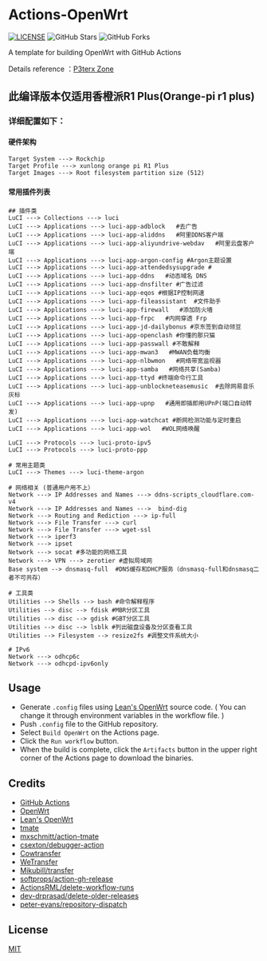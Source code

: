 # Actions-OpenWrt

[![LICENSE](https://img.shields.io/github/license/mashape/apistatus.svg?style=flat-square&label=LICENSE)](https://github.com/P3TERX/Actions-OpenWrt/blob/master/LICENSE)
![GitHub Stars](https://img.shields.io/github/stars/P3TERX/Actions-OpenWrt.svg?style=flat-square&label=Stars&logo=github)
![GitHub Forks](https://img.shields.io/github/forks/P3TERX/Actions-OpenWrt.svg?style=flat-square&label=Forks&logo=github)

A template for building OpenWrt with GitHub Actions

Details reference ：[P3terx Zone](https://p3terx.com/archives/build-openwrt-with-github-actions.html)


## 此编译版本仅适用香橙派R1 Plus(Orange-pi r1 plus) 

### 详细配置如下：

#### 硬件架构

```shell
Target System ---> Rockchip
Target Profile ---> xunlong orange pi R1 Plus
Target Images ---> Root filesystem partition size (512)
```

#### 常用插件列表

```shell
## 插件类
LuCI ---> Collections ---> luci
LuCI ---> Applications ---> luci-app-adblock   #去广告
LuCI ---> Applications ---> luci-app-aliddns   #阿里DDNS客户端
LuCI ---> Applications ---> luci-app-aliyundrive-webdav   #阿里云盘客户端
LuCI ---> Applications ---> luci-app-argon-config #Argon主题设置
LuCI ---> Applications ---> luci-app-attendedsysupgrade #
LuCI ---> Applications ---> luci-app-ddns   #动态域名 DNS
LuCI ---> Applications ---> luci-app-dnsfilter #广告过滤
LuCI ---> Applications ---> luci-app-eqos #根据IP控制网速
LuCI ---> Applications ---> luci-app-fileassistant  #文件助手
LuCI ---> Applications ---> luci-app-firewall   #添加防火墙
LuCI ---> Applications ---> luci-app-frpc   #内网穿透 Frp
LuCI ---> Applications ---> luci-app-jd-dailybonus #京东签到自动领豆
LuCI ---> Applications ---> luci-app-openclash #你懂的那只猫
LuCI ---> Applications ---> luci-app-passwall #不敢解释
LuCI ---> Applications ---> luci-app-mwan3   #MWAN负载均衡
LuCI ---> Applications ---> luci-app-nlbwmon   #网络带宽监视器
LuCI ---> Applications ---> luci-app-samba   #网络共享(Samba)
LuCI ---> Applications ---> luci-app-ttyd #终端命令行工具
LuCI ---> Applications ---> luci-app-unblockneteasemusic  #去除网易音乐灰标
LuCI ---> Applications ---> luci-app-upnp   #通用即插即用UPnP(端口自动转发)
LuCI ---> Applications ---> luci-app-watchcat #断网检测功能与定时重启
LuCI ---> Applications ---> luci-app-wol   #WOL网络唤醒

LuCI ---> Protocols ---> luci-proto-ipv5
LuCI ---> Protocols ---> luci-proto-ppp 

# 常用主题类
LuCI ---> Themes ---> luci-theme-argon

# 网络相关 (普通用户用不上）
Network ---> IP Addresses and Names ---> ddns-scripts_cloudflare.com-v4
Network ---> IP Addresses and Names --->  bind-dig
Network ---> Routing and Rediction ---> ip-full
Network ---> File Transfer ---> curl
Network ---> File Transfer ---> wget-ssl
Network ---> iperf3
Network ---> ipset
Network ---> socat #多功能的网络工具
Network ---> VPN ---> zerotier #虚拟局域网
Base system --> dnsmasq-full  #DNS缓存和DHCP服务（dnsmasq-full和dnsmasq二者不可共存）

# 工具类
Utilities --> Shells --> bash #命令解释程序
Utilities --> disc --> fdisk #MBR分区工具
Utilities --> disc --> gdisk #GBT分区工具
Utilities --> disc --> lsblk #列出磁盘设备及分区查看工具
Utilities --> Filesystem --> resize2fs #调整文件系统大小

# IPv6
Network ---> odhcp6c
Network ---> odhcpd-ipv6only

```

## Usage

- Generate `.config` files using [Lean's OpenWrt](https://github.com/coolsnowwolf/lede) source code. ( You can change it through environment variables in the workflow file. )
- Push `.config` file to the GitHub repository.
- Select `Build OpenWrt` on the Actions page.
- Click the `Run workflow` button.
- When the build is complete, click the `Artifacts` button in the upper right corner of the Actions page to download the binaries.

## Credits

- [GitHub Actions](https://github.com/features/actions)
- [OpenWrt](https://github.com/openwrt/openwrt)
- [Lean's OpenWrt](https://github.com/coolsnowwolf/lede)
- [tmate](https://github.com/tmate-io/tmate)
- [mxschmitt/action-tmate](https://github.com/mxschmitt/action-tmate)
- [csexton/debugger-action](https://github.com/csexton/debugger-action)
- [Cowtransfer](https://cowtransfer.com)
- [WeTransfer](https://wetransfer.com/)
- [Mikubill/transfer](https://github.com/Mikubill/transfer)
- [softprops/action-gh-release](https://github.com/softprops/action-gh-release)
- [ActionsRML/delete-workflow-runs](https://github.com/ActionsRML/delete-workflow-runs)
- [dev-drprasad/delete-older-releases](https://github.com/dev-drprasad/delete-older-releases)
- [peter-evans/repository-dispatch](https://github.com/peter-evans/repository-dispatch)

## License

[MIT](https://github.com/P3TERX/Actions-OpenWrt/blob/main/LICENSE)
